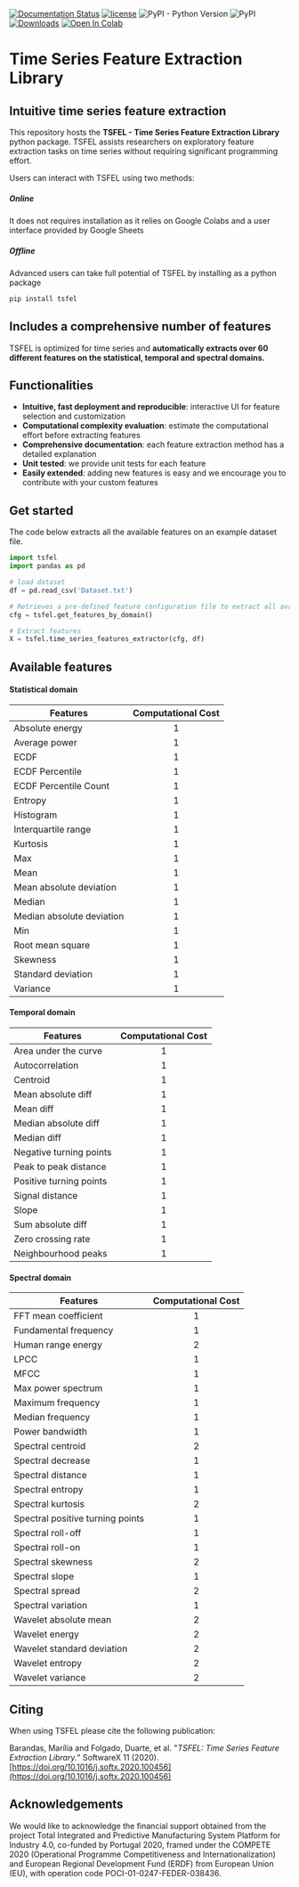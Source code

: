 [![Documentation Status](https://readthedocs.org/projects/tsfel/badge/?version=latest)](https://tsfel.readthedocs.io/en/latest/?badge=latest)
[![license](https://img.shields.io/badge/License-BSD%203-brightgreen)](https://github.com/fraunhoferportugal/tsfel/blob/master/LICENSE.txt)
![PyPI - Python Version](https://img.shields.io/pypi/pyversions/tsfel)
![PyPI](https://img.shields.io/pypi/v/tsfel)
[![Downloads](https://pepy.tech/badge/tsfel)](https://pepy.tech/project/tsfel)
[![Open In Colab](https://colab.research.google.com/assets/colab-badge.svg)](https://colab.research.google.com/github/fraunhoferportugal/tsfel/blob/master/notebooks/TSFEL_HAR_Example.ipynb)

# Time Series Feature Extraction Library
## Intuitive time series feature extraction
This repository hosts the **TSFEL - Time Series Feature Extraction Library** python package. TSFEL assists researchers on exploratory feature extraction tasks on time series without requiring significant programming effort.

Users can interact with TSFEL using two methods:
##### Online
It does not requires installation as it relies on Google Colabs and a user interface provided by Google Sheets

##### Offline
Advanced users can take full potential of TSFEL by installing as a python package
```python
pip install tsfel
```

## Includes a comprehensive number of features
TSFEL is optimized for time series and **automatically extracts over 60 different features on the statistical, temporal and spectral domains.**

## Functionalities
* **Intuitive, fast deployment and reproducible**: interactive UI for feature selection and customization
* **Computational complexity evaluation**: estimate the computational effort before extracting features
* **Comprehensive documentation**: each feature extraction method has a detailed explanation
* **Unit tested**: we provide unit tests for each feature
* **Easily extended**: adding new features is easy and we encourage you to contribute with your custom features

## Get started
The code below extracts all the available features on an example dataset file.

```python
import tsfel
import pandas as pd

# load dataset
df = pd.read_csv('Dataset.txt')

# Retrieves a pre-defined feature configuration file to extract all available features
cfg = tsfel.get_features_by_domain()

# Extract features
X = tsfel.time_series_features_extractor(cfg, df)
```

## Available features

#### Statistical domain
| Features                   | Computational Cost |
|----------------------------|:------------------:|
| Absolute energy            |          1         |
| Average power              |          1         |
| ECDF                       |          1         |
| ECDF Percentile            |          1         |
| ECDF Percentile Count      |          1         |
| Entropy                    |          1         |
| Histogram                  |          1         |
| Interquartile range        |          1         |
| Kurtosis                   |          1         |
| Max                        |          1         |
| Mean                       |          1         |
| Mean absolute deviation    |          1         |
| Median                     |          1         |
| Median absolute deviation  |          1         |
| Min                        |          1         |
| Root mean square           |          1         |
| Skewness                   |          1         |
| Standard deviation         |          1         |
| Variance                   |          1         |


#### Temporal domain
| Features                   | Computational Cost |
|----------------------------|:------------------:|
| Area under the curve       |          1         |
| Autocorrelation            |          1         |
| Centroid                   |          1         |
| Mean absolute diff         |          1         |
| Mean diff                  |          1         |
| Median absolute diff       |          1         |
| Median diff                |          1         |
| Negative turning points    |          1         |
| Peak to peak distance      |          1         |
| Positive turning points    |          1         |
| Signal distance            |          1         |
| Slope                      |          1         |
| Sum absolute diff          |          1         |
| Zero crossing rate         |          1         |
| Neighbourhood peaks        |          1         |


#### Spectral domain
| Features                          | Computational Cost |
|-----------------------------------|:------------------:|
| FFT mean coefficient              |          1         |
| Fundamental frequency             |          1         |
| Human range energy                |          2         |
| LPCC                              |          1         |
| MFCC                              |          1         |
| Max power spectrum                |          1         |
| Maximum frequency                 |          1         |
| Median frequency                  |          1         |
| Power bandwidth                   |          1         |
| Spectral centroid                 |          2         |
| Spectral decrease                 |          1         |
| Spectral distance                 |          1         |
| Spectral entropy                  |          1         |
| Spectral kurtosis                 |          2         |
| Spectral positive turning points  |          1         |
| Spectral roll-off                 |          1         |
| Spectral roll-on                  |          1         |
| Spectral skewness                 |          2         |
| Spectral slope                    |          1         |
| Spectral spread                   |          2         |
| Spectral variation                |          1         |
| Wavelet absolute mean             |          2         |
| Wavelet energy                    |          2         |
| Wavelet standard deviation        |          2         |
| Wavelet entropy                   |          2         |
| Wavelet variance                  |          2         |


## Citing
When using TSFEL please cite the following publication:

Barandas, Marília and Folgado, Duarte, et al. "*TSFEL: Time Series Feature Extraction Library.*" SoftwareX 11 (2020). [https://doi.org/10.1016/j.softx.2020.100456](https://doi.org/10.1016/j.softx.2020.100456)

## Acknowledgements
We would like to acknowledge the financial support obtained from the project Total Integrated and Predictive Manufacturing System Platform for Industry 4.0, co-funded by Portugal 2020, framed under the COMPETE 2020 (Operational Programme  Competitiveness and Internationalization) and European Regional Development Fund (ERDF) from European Union (EU), with operation code POCI-01-0247-FEDER-038436.
